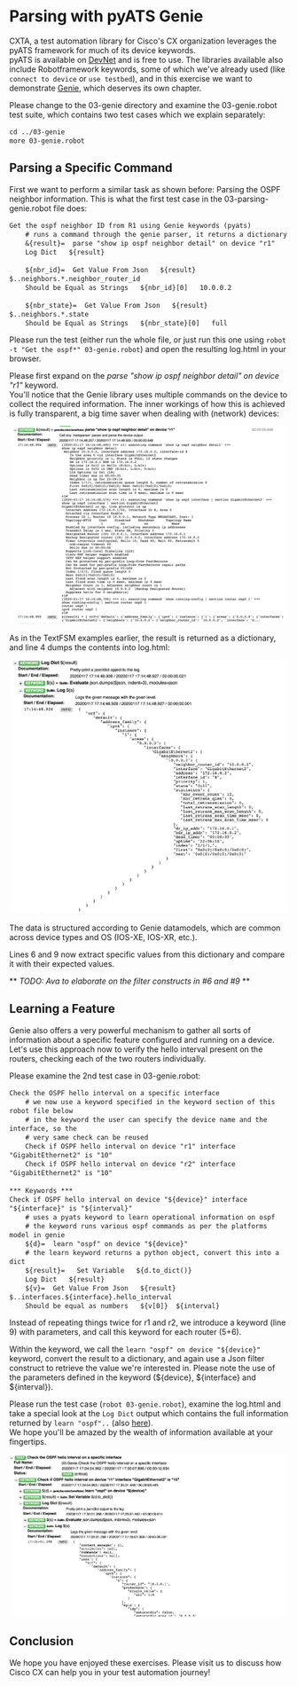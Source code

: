 # Parsing with pyATS Genie

CXTA, a test automation library for Cisco's CX organization leverages the pyATS framework for much of its device keywords.  
pyATS is available on [DevNet](https://developer.cisco.com/pyats/) and is free to use. The libraries available also include Robotframework keywords, some of which we've already used (like `connect to device` or `use testbed`), and in this exercise we want to demonstrate [Genie](https://developer.cisco.com/docs/pyats), which deserves its own chapter.

Please change to the 03-genie directory and examine the 03-genie.robot test suite, which contains two test cases which we explain separately:

```
cd ../03-genie
more 03-genie.robot
```

## Parsing a Specific Command

First we want to perform a similar task as shown before: Parsing the OSPF neighbor information. This is what the first test case in the 03-parsing-genie.robot file does:

```
Get the ospf neighbor ID from R1 using Genie keywords (pyats)
    # runs a command through the genie parser, it returns a dictionary
    &{result}=  parse "show ip ospf neighbor detail" on device "r1"
    Log Dict   ${result}

    ${nbr_id}=  Get Value From Json   ${result}   $..neighbors.*.neighbor_router_id
    Should be Equal as Strings   ${nbr_id}[0]   10.0.0.2

    ${nbr_state}=  Get Value From Json   ${result}   $..neighbors.*.state
    Should be Equal as Strings   ${nbr_state}[0]   full
```

Please run the test (either run the whole file, or just run this one using `robot -t "Get the ospf*" 03-genie.robot`) and open the resulting log.html in your browser.

Please first expand on the _parse "show ip ospf neighbor detail" on device "r1"_ keyword.  
You'll notice that the Genie library uses multiple commands on the device to collect the required information. The inner workings of how this is achieved is fully transparent, a big time saver when dealing with (network) devices:

![](03-genie1.png)

As in the TextFSM examples earlier, the result is returned as a dictionary, and line 4 dumps the contents into log.html:

![](03-dict1.png)

The data is structured according to Genie datamodels, which are common across device types and OS (IOS-XE, IOS-XR, etc.).

Lines 6 and 9 now extract specific values from this dictionary and compare it with their expected values.

** _TODO: Ava to elaborate on the filter constructs in #6 and #9_ **


## Learning a Feature

Genie also offers a very powerful mechanism to gather all sorts of information about a specific feature configured and running on a device.  
Let's use this approach now to verify the hello interval present on the routers, checking each of the two routers individually.

Please examine the 2nd test case in 03-genie.robot:

```
Check the OSPF hello interval on a specific interface
    # we now use a keyword specified in the keyword section of this robot file below
    # in the keyword the user can specify the device name and the interface, so the
    # very same check can be reused
    Check if OSPF hello interval on device "r1" interface "GigabitEthernet2" is "10"
    Check if OSPF hello interval on device "r2" interface "GigabitEthernet2" is "10"

*** Keywords ***
Check if OSPF hello interval on device "${device}" interface "${interface}" is "${interval}"
    # uses a pyats keyword to learn operational information on ospf
    # the keyword runs various ospf commands as per the platforms model in genie
    ${d}=  learn "ospf" on device "${device}"
    # the learn keyword returns a python object, convert this into a dict
    ${result}=   Set Variable   ${d.to_dict()}
    Log Dict   ${result}
    ${v}=  Get Value From Json   ${result}   $..interfaces.${interface}.hello_interval
    Should be equal as numbers   ${v[0]}  ${interval}
```

Instead of repeating things twice for r1 and r2, we introduce a keyword (line 9) with parameters, and call this keyword for each router (5+6).

Within the keyword, we call the `learn "ospf" on device "${device}"` keyword, convert the result to a dictionary, and again use a Json filter construct to retrieve the value we're interested in. Please note the use of the parameters defined in the keyword (${device}, ${interface} and ${interval}).

Please run the test case (`robot 03-genie.robot`), examine the log.html and take a special look at the `Log Dict` output which contains the full information returned by `learn "ospf"..` (also [here](03-learn-ospf.txt)).  
We hope you'll be amazed by the wealth of information available at your fingertips.

![](03-dict2.png)

## Conclusion

We hope you have enjoyed these exercises. Please visit us to discuss how Cisco CX can help you in your test automation journey!
